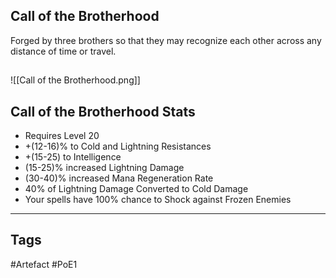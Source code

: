 ## Call of the Brotherhood
Forged by three brothers
so that they may recognize each other
across any distance of time or travel.
##
![[Call of the Brotherhood.png]]
## Call of the Brotherhood Stats
- Requires Level 20
- +(12-16)% to Cold and Lightning Resistances
- +(15-25) to Intelligence
- (15-25)% increased Lightning Damage
- (30-40)% increased Mana Regeneration Rate
- 40% of Lightning Damage Converted to Cold Damage
- Your spells have 100% chance to Shock against Frozen Enemies


---
## Tags
#Artefact
#PoE1